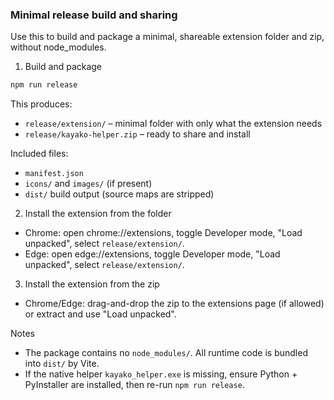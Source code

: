 ### Minimal release build and sharing

Use this to build and package a minimal, shareable extension folder and zip, without node_modules.

1) Build and package

```bash
npm run release
```

This produces:
- `release/extension/` – minimal folder with only what the extension needs
- `release/kayako-helper.zip` – ready to share and install

Included files:
- `manifest.json`
- `icons/` and `images/` (if present)
- `dist/` build output (source maps are stripped)

2) Install the extension from the folder
- Chrome: open chrome://extensions, toggle Developer mode, "Load unpacked", select `release/extension/`.
- Edge: open edge://extensions, toggle Developer mode, "Load unpacked", select `release/extension/`.

3) Install the extension from the zip
- Chrome/Edge: drag-and-drop the zip to the extensions page (if allowed) or extract and use "Load unpacked".

Notes
- The package contains no `node_modules/`. All runtime code is bundled into `dist/` by Vite.
- If the native helper `kayako_helper.exe` is missing, ensure Python + PyInstaller are installed, then re-run `npm run release`.


